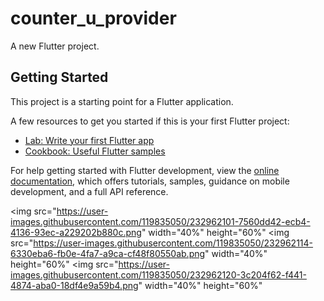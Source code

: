 # counter_u_provider

A new Flutter project.

## Getting Started

This project is a starting point for a Flutter application.

A few resources to get you started if this is your first Flutter project:

- [Lab: Write your first Flutter app](https://docs.flutter.dev/get-started/codelab)
- [Cookbook: Useful Flutter samples](https://docs.flutter.dev/cookbook)

For help getting started with Flutter development, view the
[online documentation](https://docs.flutter.dev/), which offers tutorials,
samples, guidance on mobile development, and a full API reference.

<p>

  <img src="https://user-images.githubusercontent.com/119835050/232962101-7560dd42-ecb4-4136-93ec-a229202b880c.png" width="40%" height="60%"
  <img src="https://user-images.githubusercontent.com/119835050/232962114-6330eba6-fb0e-4fa7-a9ca-cf48f80550ab.png" width="40%" height="60%"
  <img src="https://user-images.githubusercontent.com/119835050/232962120-3c204f62-f441-4874-aba0-18df4e9a59b4.png" width="40%" height="60%"

</p>

